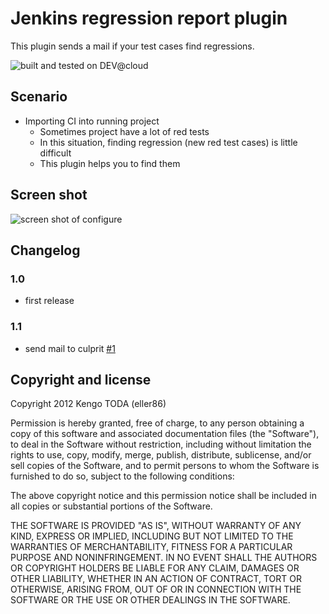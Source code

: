 Jenkins regression report plugin
================================
This plugin sends a mail if your test cases find regressions.

![built and tested on DEV@cloud](http://static-www.cloudbees.com/images/badges/BuiltOnDEV.png)


Scenario
--------
 * Importing CI into running project
   * Sometimes project have a lot of red tests
   * In this situation, finding regression (new red test cases) is little difficult
   * This plugin helps you to find them

Screen shot
-----------
![screen shot of configure](https://raw.github.com/jenkinsci/regression-report-plugin/master/screenshot.png)

Changelog
---------
### 1.0
- first release

### 1.1
- send mail to culprit [#1](https://github.com/jenkinsci/regression-report-plugin/issues/1)


Copyright and license
---------------------
Copyright 2012 Kengo TODA (eller86)

Permission is hereby granted, free of charge, to any person obtaining a copy of this software and associated documentation files (the "Software"), to deal in the Software without restriction, including without limitation the rights to use, copy, modify, merge, publish, distribute, sublicense, and/or sell copies of the Software, and to permit persons to whom the Software is furnished to do so, subject to the following conditions:

The above copyright notice and this permission notice shall be included in all copies or substantial portions of the Software.

THE SOFTWARE IS PROVIDED "AS IS", WITHOUT WARRANTY OF ANY KIND, EXPRESS OR IMPLIED, INCLUDING BUT NOT LIMITED TO THE WARRANTIES OF MERCHANTABILITY, FITNESS FOR A PARTICULAR PURPOSE AND NONINFRINGEMENT. IN NO EVENT SHALL THE AUTHORS OR COPYRIGHT HOLDERS BE LIABLE FOR ANY CLAIM, DAMAGES OR OTHER LIABILITY, WHETHER IN AN ACTION OF CONTRACT, TORT OR OTHERWISE, ARISING FROM, OUT OF OR IN CONNECTION WITH THE SOFTWARE OR THE USE OR OTHER DEALINGS IN THE SOFTWARE.
